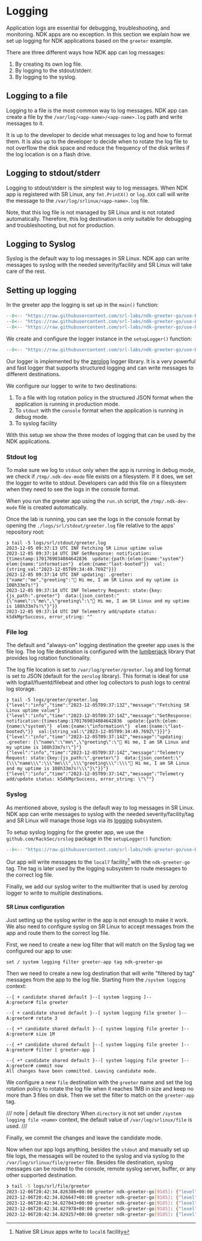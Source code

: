 # Logging

Application logs are essential for debugging, troubleshooting, and monitoring. NDK apps are no exception. In this section we explain how we set up logging for NDK applications based on the `greeter` example.

There are three different ways how NDK app can log messages:

1. By creating its own log file.
2. By logging to the stdout/stderr.
3. By logging to the syslog.

## Logging to a file

Logging to a file is the most common way to log messages. NDK app can create a file by the `/var/log/<app-name>/<app-name>.log` path and write messages to it.

It is up to the developer to decide what messages to log and how to format them. It is also up to the developer to decide when to rotate the log file to not overflow the disk space and reduce the frequency of the disk writes if the log location is on a flash drive.

## Logging to stdout/stderr

Logging to stdout/stderr is the simplest way to log messages. When NDK app is registered with SR Linux, any `fmt.PrintX()` or `log.XXX` call will write the message to the `/var/log/srlinux/<app-name>.log` file.

Note, that this log file is not managed by SR Linux and is not rotated automatically. Therefore, this log destination is only suitable for debugging and troubleshooting, but not for production.

## Logging to Syslog

Syslog is the default way to log messages in SR Linux. NDK app can write messages to syslog with the needed severity/facility and SR Linux will take care of the rest.

## Setting up logging

In the greeter app the logging is set up in the `main()` function:

```{.go linenums="1" hl_lines="18" title="main.go"}
--8<-- "https://raw.githubusercontent.com/srl-labs/ndk-greeter-go/use-bond-agent/main.go:pkg-main"
--8<-- "https://raw.githubusercontent.com/srl-labs/ndk-greeter-go/use-bond-agent/main.go:pkg-main-vars"
--8<-- "https://raw.githubusercontent.com/srl-labs/ndk-greeter-go/use-bond-agent/main.go:main"
```

We create and configure the logger instance in the `setupLogger()` function:

```{.go linenums="1" title="main.go"}
--8<-- "https://raw.githubusercontent.com/srl-labs/ndk-greeter-go/use-bond-agent/main.go:setup-logger"
```

Our logger is implemented by the [zerolog](https://github.com/rs/zerolog) logger library. It is a very powerful and fast logger that supports structured logging and can write messages to different destinations.

We configure our logger to write to two destinations:

1. To a file with log rotation policy in the structured JSON format when the application is running in production mode.
2. To `stdout` with the `console` format when the application is running in debug mode.
3. To syslog facility

With this setup we show the three modes of logging that can be used by the NDK applications.

### Stdout log

To make sure we log to `stdout` only when the app is running in debug mode, we check if `/tmp/.ndk-dev-mode` file exists on a filesystem. If it does, we set the logger to write to stdout. Developers can add this file on a filesystem when they need to see the logs in the console format.

When you run the greeter app using the `run.sh` script, the `/tmp/.ndk-dev-mode` file is created automatically.

Once the lab is running, you can see the logs in the console format by opening the `./logs/srl/stdout/greeter.log` file relative to the apps' repository root:

```
❯ tail -5 logs/srl/stdout/greeter.log
2023-12-05 09:37:13 UTC INF Fetching SR Linux uptime value
2023-12-05 09:37:14 UTC INF GetResponse: notification:{timestamp:1701769034084642836  update:{path:{elem:{name:"system"}  elem:{name:"information"}  elem:{name:"last-booted"}}  val:{string_val:"2023-12-05T09:34:49.769Z"}}}
2023-12-05 09:37:14 UTC INF updating: .greeter: {"name":"me","greeting":"👋 Hi me, I am SR Linux and my uptime is 108h33m7s!"}
2023-12-05 09:37:14 UTC INF Telemetry Request: state:{key:{js_path:".greeter"}  data:{json_content:"{\"name\":\"me\",\"greeting\":\"👋 Hi me, I am SR Linux and my uptime is 108h33m7s!\"}"}}
2023-12-05 09:37:14 UTC INF Telemetry add/update status: kSdkMgrSuccess, error_string: ""
```

### File log

The default and "always-on" logging destination the greeter app uses is the file log. The log file destination is configured with the [lumberjack](https://github.com/natefinch/lumberjack) library that provides log rotation functionality.

The log file location is set to `/var/log/greeter/greeter.log` and log format is set to JSON (default for the `zerolog` library). This format is ideal for use with logtail/fluentd/filebeat and other log collectors to push logs to central log storage.

```
❯ tail -5 logs/greeter/greeter.log
{"level":"info","time":"2023-12-05T09:37:13Z","message":"Fetching SR Linux uptime value"}
{"level":"info","time":"2023-12-05T09:37:14Z","message":"GetResponse: notification:{timestamp:1701769034084642836  update:{path:{elem:{name:\"system\"}  elem:{name:\"information\"}  elem:{name:\"last-booted\"}}  val:{string_val:\"2023-12-05T09:34:49.769Z\"}}}"}
{"level":"info","time":"2023-12-05T09:37:14Z","message":"updating: .greeter: {\"name\":\"me\",\"greeting\":\"👋 Hi me, I am SR Linux and my uptime is 108h33m7s!\"}"}
{"level":"info","time":"2023-12-05T09:37:14Z","message":"Telemetry Request: state:{key:{js_path:\".greeter\"}  data:{json_content:\"{\\\"name\\\":\\\"me\\\",\\\"greeting\\\":\\\"👋 Hi me, I am SR Linux and my uptime is 108h33m7s!\\\"}\"}}"}
{"level":"info","time":"2023-12-05T09:37:14Z","message":"Telemetry add/update status: kSdkMgrSuccess, error_string: \"\""}
```

### Syslog

As mentioned above, syslog is the default way to log messages in SR Linux. NDK app can write messages to syslog with the needed severity/facility/tag and SR Linux will manage those logs via its [logging](https://documentation.nokia.com/srlinux/23-10/books/config-basics/logg.html) subsystem.

To setup syslog logging for the greeter app, we use the `github.com/RackSec/srslog` package in the `setupLogger()` function:

```{.go title="main.go"}
--8<-- "https://raw.githubusercontent.com/srl-labs/ndk-greeter-go/use-bond-agent/main.go:syslog-logger"
```

Our app will write messages to the `local7` facility[^1] with the `ndk-greeter-go` tag. The tag is later used by the logging subsystem to route messages to the correct log file.

Finally, we add our syslog writer to the multiwriter that is used by zerolog logger to write to multiple destinations.

#### SR Linux configuration

Just setting up the syslog writer in the app is not enough to make it work. We also need to configure syslog on SR Linux to accept messages from the app and route them to the correct log file.

First, we need to create a new log filter that will match on the Syslog tag we configured our app to use:

```srl
set / system logging filter greeter-app tag ndk-greeter-go
```

Then we need to create a new log destination that will write "filtered by tag" messages from the app to the log file. Starting from the `/system logging` context:

```srl
--{ + candidate shared default }--[ system logging ]--
A:greeter# file greeter

--{ + candidate shared default }--[ system logging file greeter ]--
A:greeter# rotate 3

--{ +* candidate shared default }--[ system logging file greeter ]--
A:greeter# size 1M

--{ +* candidate shared default }--[ system logging file greeter ]--
A:greeter# filter [ greeter-app ]

--{ +* candidate shared default }--[ system logging file greeter ]--
A:greeter# commit now
All changes have been committed. Leaving candidate mode.
```

We configure a new `file` destination with the `greeter` name and set the log rotation policy to rotate the log file when it reaches 1MB in size and keep no more than 3 files on disk. Then we set the filter to match on the `greeter-app` tag.

/// note | default file directory
When `directory` is not set under `/system logging file <name>` context, the default value of `/var/log/srlinux/file` is used.
///

Finally, we commit the changes and leave the candidate mode.

Now when our app logs anything, besides the `stdout` and manually set up file logs, the messages will be routed to the syslog and via syslog to the `/var/log/srlinux/file/greeter` file. Besides file destination, syslog messages can be routed to the console, remote syslog server, buffer, or any other supported destination.

```bash
❯ tail -5 logs/srl/file/greeter 
2023-12-06T20:42:34.826386+00:00 greeter ndk-greeter-go[9185]: {"level":"info","caller":"/root/srl-labs/ndk-greeter-go/greeter/app.go:128","time":"2023-12-06T20:42:34Z","message":"Received full config"}
2023-12-06T20:42:34.826647+00:00 greeter ndk-greeter-go[9185]: {"level":"info","caller":"/root/srl-labs/ndk-greeter-go/greeter/config.go:123","time":"2023-12-06T20:42:34Z","message":"No name configured, deleting state"}
2023-12-06T20:42:34.827043+00:00 greeter ndk-greeter-go[9185]: {"level":"info","caller":"/root/srl-labs/ndk-greeter-go/greeter/state.go:32","time":"2023-12-06T20:42:34Z","message":"updating: .greeter: {}"}
2023-12-06T20:42:34.827978+00:00 greeter ndk-greeter-go[9185]: {"level":"info","caller":"/root/srl-labs/ndk-greeter-go/greeter/state.go:41","time":"2023-12-06T20:42:34Z","message":"Telemetry Request: state:{key:{js_path:\".greeter\"}  data:{json_content:\"{}\"}}"}
2023-12-06T20:42:34.829257+00:00 greeter ndk-greeter-go[9185]: {"level":"info","caller":"/root/srl-labs/ndk-greeter-go/greeter/state.go:49","time":"2023-12-06T20:42:34Z","message":"Telemetry add/update status: kSdkMgrSuccess, error_string: \"\""}
```

[^1]: Native SR Linux apps write to `local6` facility
